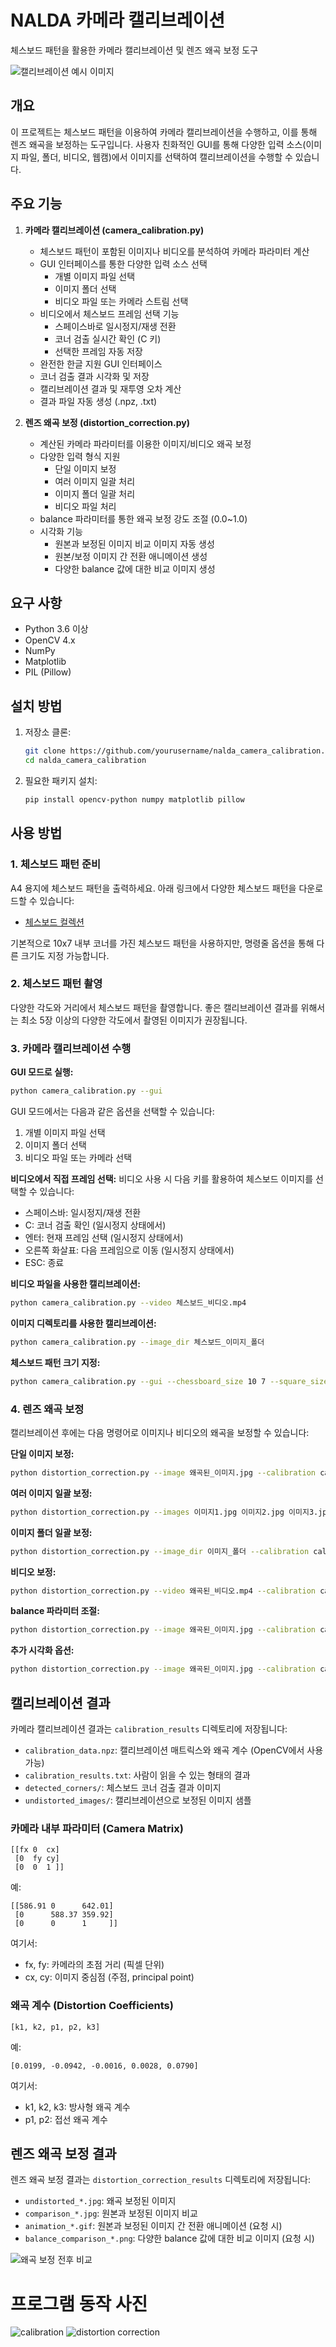 # NALDA 카메라 캘리브레이션

체스보드 패턴을 활용한 카메라 캘리브레이션 및 렌즈 왜곡 보정 도구

![캘리브레이션 예시 이미지](calibration_results/detected_corners/corners_000.jpg)

## 개요

이 프로젝트는 체스보드 패턴을 이용하여 카메라 캘리브레이션을 수행하고, 이를 통해 렌즈 왜곡을 보정하는 도구입니다. 사용자 친화적인 GUI를 통해 다양한 입력 소스(이미지 파일, 폴더, 비디오, 웹캠)에서 이미지를 선택하여 캘리브레이션을 수행할 수 있습니다.

## 주요 기능

1. **카메라 캘리브레이션 (camera_calibration.py)**
   - 체스보드 패턴이 포함된 이미지나 비디오를 분석하여 카메라 파라미터 계산
   - GUI 인터페이스를 통한 다양한 입력 소스 선택
     - 개별 이미지 파일 선택
     - 이미지 폴더 선택
     - 비디오 파일 또는 카메라 스트림 선택
   - 비디오에서 체스보드 프레임 선택 기능
     - 스페이스바로 일시정지/재생 전환
     - 코너 검출 실시간 확인 (C 키)
     - 선택한 프레임 자동 저장
   - 완전한 한글 지원 GUI 인터페이스
   - 코너 검출 결과 시각화 및 저장
   - 캘리브레이션 결과 및 재투영 오차 계산
   - 결과 파일 자동 생성 (.npz, .txt)

2. **렌즈 왜곡 보정 (distortion_correction.py)**
   - 계산된 카메라 파라미터를 이용한 이미지/비디오 왜곡 보정
   - 다양한 입력 형식 지원
     - 단일 이미지 보정
     - 여러 이미지 일괄 처리
     - 이미지 폴더 일괄 처리
     - 비디오 파일 처리
   - balance 파라미터를 통한 왜곡 보정 강도 조절 (0.0~1.0)
   - 시각화 기능
     - 원본과 보정된 이미지 비교 이미지 자동 생성
     - 원본/보정 이미지 간 전환 애니메이션 생성
     - 다양한 balance 값에 대한 비교 이미지 생성

## 요구 사항

- Python 3.6 이상
- OpenCV 4.x
- NumPy
- Matplotlib
- PIL (Pillow)

## 설치 방법

1. 저장소 클론:
   ```bash
   git clone https://github.com/yourusername/nalda_camera_calibration.git
   cd nalda_camera_calibration
   ```

2. 필요한 패키지 설치:
   ```bash
   pip install opencv-python numpy matplotlib pillow
   ```

## 사용 방법

### 1. 체스보드 패턴 준비

A4 용지에 체스보드 패턴을 출력하세요. 아래 링크에서 다양한 체스보드 패턴을 다운로드할 수 있습니다:
- [체스보드 컬렉션](https://markhedleyjones.com/projects/calibration-checkerboard-collection)

기본적으로 10x7 내부 코너를 가진 체스보드 패턴을 사용하지만, 명령줄 옵션을 통해 다른 크기도 지정 가능합니다.

### 2. 체스보드 패턴 촬영

다양한 각도와 거리에서 체스보드 패턴을 촬영합니다. 좋은 캘리브레이션 결과를 위해서는 최소 5장 이상의 다양한 각도에서 촬영된 이미지가 권장됩니다.

### 3. 카메라 캘리브레이션 수행

**GUI 모드로 실행:**
```bash
python camera_calibration.py --gui
```

GUI 모드에서는 다음과 같은 옵션을 선택할 수 있습니다:
1. 개별 이미지 파일 선택
2. 이미지 폴더 선택
3. 비디오 파일 또는 카메라 선택

**비디오에서 직접 프레임 선택:**
비디오 사용 시 다음 키를 활용하여 체스보드 이미지를 선택할 수 있습니다:
- 스페이스바: 일시정지/재생 전환
- C: 코너 검출 확인 (일시정지 상태에서)
- 엔터: 현재 프레임 선택 (일시정지 상태에서)
- 오른쪽 화살표: 다음 프레임으로 이동 (일시정지 상태에서)
- ESC: 종료

**비디오 파일을 사용한 캘리브레이션:**
```bash
python camera_calibration.py --video 체스보드_비디오.mp4
```

**이미지 디렉토리를 사용한 캘리브레이션:**
```bash
python camera_calibration.py --image_dir 체스보드_이미지_폴더
```

**체스보드 패턴 크기 지정:**
```bash
python camera_calibration.py --gui --chessboard_size 10 7 --square_size 2.5
```

### 4. 렌즈 왜곡 보정

캘리브레이션 후에는 다음 명령어로 이미지나 비디오의 왜곡을 보정할 수 있습니다:

**단일 이미지 보정:**
```bash
python distortion_correction.py --image 왜곡된_이미지.jpg --calibration calibration_results/calibration_data.npz
```

**여러 이미지 일괄 보정:**
```bash
python distortion_correction.py --images 이미지1.jpg 이미지2.jpg 이미지3.jpg --calibration calibration_results/calibration_data.npz
```

**이미지 폴더 일괄 보정:**
```bash
python distortion_correction.py --image_dir 이미지_폴더 --calibration calibration_results/calibration_data.npz
```

**비디오 보정:**
```bash
python distortion_correction.py --video 왜곡된_비디오.mp4 --calibration calibration_results/calibration_data.npz
```

**balance 파라미터 조절:**
```bash
python distortion_correction.py --image 왜곡된_이미지.jpg --calibration calibration_results/calibration_data.npz --balance 0.5
```

**추가 시각화 옵션:**
```bash
python distortion_correction.py --image 왜곡된_이미지.jpg --calibration calibration_results/calibration_data.npz --create_animation --balance_comparison
```

## 캘리브레이션 결과

카메라 캘리브레이션 결과는 `calibration_results` 디렉토리에 저장됩니다:
- `calibration_data.npz`: 캘리브레이션 매트릭스와 왜곡 계수 (OpenCV에서 사용 가능)
- `calibration_results.txt`: 사람이 읽을 수 있는 형태의 결과
- `detected_corners/`: 체스보드 코너 검출 결과 이미지
- `undistorted_images/`: 캘리브레이션으로 보정된 이미지 샘플

### 카메라 내부 파라미터 (Camera Matrix)
```
[[fx 0  cx]
 [0  fy cy]
 [0  0  1 ]]
```

예:
```
[[586.91 0      642.01]
 [0      588.37 359.92]
 [0      0      1     ]]
```

여기서:
- fx, fy: 카메라의 초점 거리 (픽셀 단위)
- cx, cy: 이미지 중심점 (주점, principal point)

### 왜곡 계수 (Distortion Coefficients)
```
[k1, k2, p1, p2, k3]
```

예:
```
[0.0199, -0.0942, -0.0016, 0.0028, 0.0790]
```

여기서:
- k1, k2, k3: 방사형 왜곡 계수
- p1, p2: 접선 왜곡 계수

## 렌즈 왜곡 보정 결과

렌즈 왜곡 보정 결과는 `distortion_correction_results` 디렉토리에 저장됩니다:
- `undistorted_*.jpg`: 왜곡 보정된 이미지
- `comparison_*.jpg`: 원본과 보정된 이미지 비교
- `animation_*.gif`: 원본과 보정된 이미지 간 전환 애니메이션 (요청 시)
- `balance_comparison_*.png`: 다양한 balance 값에 대한 비교 이미지 (요청 시)

![왜곡 보정 전후 비교](distortion_correction_results/animation_test.gif)


# 프로그램 동작 사진
![calibration](screenshot/calibration.png)
![distortion correction](screenshot/distortc.png)